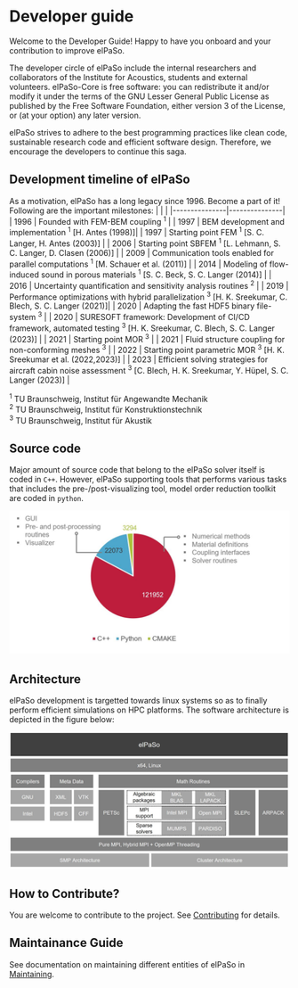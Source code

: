 # Developer guide

Welcome to the Developer Guide! Happy to have you onboard and your contribution to improve elPaSo.

The developer circle of elPaSo include the internal researchers and collaborators of the Institute for Acoustics, students and external volunteers. elPaSo-Core is free software: you can redistribute it and/or modify it under the terms of the GNU Lesser General Public License as published by the Free Software Foundation, either version 3 of the License, or (at your option) any later version.

elPaSo strives to adhere to the best programming practices like clean code, sustainable research code and efficient software design. Therefore, we encourage the developers to continue this saga.

## Development timeline of elPaSo

As a motivation, elPaSo has a long legacy since 1996. Become a part of it! Following are the important milestones:
|               |               |
|---------------|---------------|
| 1996         | Founded with FEM-BEM coupling <sup>1</sup> |
| 1997          | BEM development and implementation <sup>1</sup>  [H. Antes (1998)]|
| 1997         | Starting point FEM <sup>1</sup> [S. C. Langer, H. Antes (2003)] |
| 2006         | Starting point SBFEM  <sup>1</sup> [L. Lehmann, S. C. Langer, D. Clasen (2006)] |
| 2009         | Communication tools enabled for parallel computations  <sup>1</sup> [M. Schauer et al. (2011)] |
| 2014         | Modeling of flow-induced sound in porous materials <sup>1</sup> [S. C. Beck, S. C. Langer (2014)] |
| 2016         | Uncertainty quantification and sensitivity analysis routines <sup>2</sup> |
| 2019         | Performance optimizations with hybrid parallelization  <sup>3</sup> [H. K. Sreekumar, C. Blech, S. C. Langer (2021)]|
| 2020         | Adapting the fast HDF5 binary file-system <sup>3</sup> |
| 2020         | SURESOFT framework: Development of CI/CD framework, automated testing <sup>3</sup> [H. K. Sreekumar, C. Blech, S. C. Langer (2023)] |
| 2021         | Starting point MOR  <sup>3</sup> |
| 2021         | Fluid structure coupling for non-conforming meshes  <sup>3</sup> |
| 2022         | Starting point parametric MOR  <sup>3</sup> [H. K. Sreekumar et al. (2022,2023)] |
| 2023         | Efficient solving strategies for aircraft cabin noise assessment  <sup>3</sup> [C. Blech, H. K. Sreekumar, Y. Hüpel, S. C. Langer (2023)] |

<sup>1</sup> TU Braunschweig, Institut für Angewandte Mechanik <br>
<sup>2</sup> TU Braunschweig, Institut für Konstruktionstechnik <br>
<sup>3</sup> TU Braunschweig, Institut für Akustik

## Source code

Major amount of source code that belong to the elPaSo solver itself is coded in `C++`. However, elPaSo supporting tools that performs various tasks that includes the pre-/post-visualizing tool, model order reduction toolkit are coded in `python`.

<img src = "../images/sloc.JPG" width="700px">

## Architecture

elPaSo development is targetted towards linux systems so as to finally perform efficient simulations on HPC platforms. The software architecture is depicted in the figure below:

<img src = "../images/elpaso_arch.JPG" width="900px">

## How to Contribute?

You are welcome to contribute to the project. See [Contributing](./contributing.md) for details.

## Maintainance Guide

See documentation on maintaining different entities of elPaSo in [Maintaining](./sustainability/maintainance/maintaining.md).